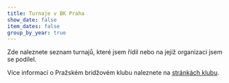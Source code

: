 ```yaml
---
title: Turnaje v BK Praha
show_date: false
item_dates: false
group_by_year: true
---
```


Zde naleznete seznam turnajů, které jsem řídil nebo na jejiž organizaci jsem se podílel.

Více informací o Pražském bridžovém klubu naleznete na [stránkách klubu](https://bkpraha.cz/).
